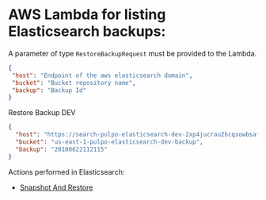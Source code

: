 # AWS Lambda for listing Elasticsearch backups:

  A parameter of type `RestoreBackupRequest` must be provided to the Lambda.

```json
{
 "host": "Endpoint of the aws elasticsearch domain",
 "bucket": "Bucket repository name",
 "backup": "Backup Id"
}
```

Restore Backup DEV

```json
{
  "host": "https://search-pulpo-elasticsearch-dev-2xp4jucrau2hcqsowbsaf5vnfu.us-east-1.es.amazonaws.com",
  "bucket": "us-east-1-pulpo-elasticsearch-dev-backup",
  "backup": "20180622112115"
}
```

Actions performed in Elasticsearch:

- [Snapshot And Restore](https://www.elastic.co/guide/en/elasticsearch/reference/current/modules-snapshots.html#modules-snapshots)

